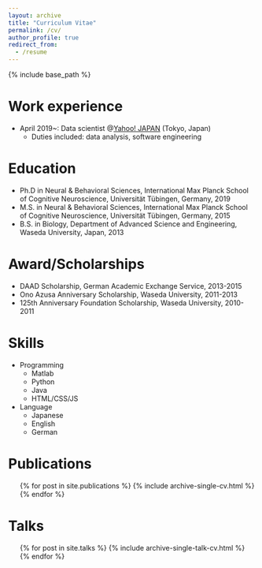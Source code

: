 ```yaml
---
layout: archive
title: "Curriculum Vitae"
permalink: /cv/
author_profile: true
redirect_from:
  - /resume
---
```


{% include base_path %}

Work experience
======
* April 2019~: Data scientist @[Yahoo! JAPAN](https://about.yahoo.co.jp/info/en/company/) (Tokyo, Japan)
  * Duties included: data analysis, software engineering

Education
======
* Ph.D in Neural & Behavioral Sciences,  International Max Planck School of Cognitive Neuroscience, Universität Tübingen, Germany, 2019 
* M.S. in Neural & Behavioral Sciences, International Max Planck School of Cognitive Neuroscience, Universität Tübingen, Germany, 2015
* B.S. in Biology, Department of Advanced Science and Engineering, Waseda University, Japan, 2013

Award/Scholarships
======
* DAAD Scholarship, German Academic Exchange Service, 2013-2015
* Ono Azusa Anniversary Scholarship, Waseda University, 2011-2013
* 125th Anniversary Foundation Scholarship, Waseda University, 2010-2011

Skills
======
* Programming
  * Matlab
  * Python
  * Java
  * HTML/CSS/JS
* Language
  * Japanese
  * English
  * German

Publications
======
  <ul>{% for post in site.publications %}
    {% include archive-single-cv.html %}
  {% endfor %}</ul>

Talks
======
  <ul>{% for post in site.talks %}
    {% include archive-single-talk-cv.html %}
  {% endfor %}</ul>

<!-- Teaching
======
  <ul>{% for post in site.teaching %}
    {% include archive-single-cv.html %}
  {% endfor %}</ul> -->
